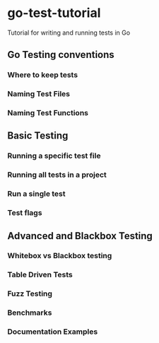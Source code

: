# go-test-tutorial
Tutorial for writing and running tests in Go

## Go Testing conventions
### Where to keep tests
### Naming Test Files
### Naming Test Functions

## Basic Testing
### Running a specific test file
### Running all tests in a project
### Run a single test
### Test flags

## Advanced and Blackbox Testing
### Whitebox vs Blackbox testing
### Table Driven Tests
### Fuzz Testing
### Benchmarks
### Documentation Examples